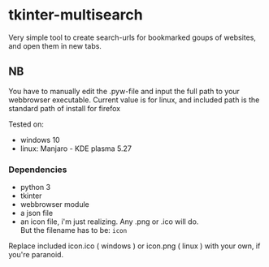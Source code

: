 # tkinter-multisearch
Very simple tool to create search-urls for bookmarked goups of websites, and open them in new tabs.

## NB
You have to manually edit the .pyw-file and input the full path to your webbrowser executable.
Current value is for linux, and included path is the standard path of install for firefox  


Tested on: 
* windows 10
* linux: Manjaro - KDE plasma 5.27


### Dependencies
* python 3
* tkinter
* webbrowser module
* a json file
* an icon file, i'm just realizing. Any .png or .ico will do. <br>But the filename has to be: ```icon```

Replace included icon.ico ( windows ) or icon.png ( linux ) with your own, if you're paranoid.
